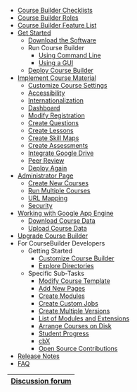   * [Course Builder Checklists](CourseBuilderChecklist.md)
  * [Course Builder Roles](CBRoles.md)
  * [Course Builder Feature List](FeatureList.md)
  * [Get Started](GetStarted.md)
    * [Download the Software](Download.md)
    * Run Course Builder
      * [Using Command Line](GetCodeUnix.md)
      * [Using a GUI](GetCode.md)
    * [Deploy Course Builder](UploadCode.md)
  * [Implement Course Material](ImplementCourseMaterial.md)
    * [Customize Course Settings](CourseSettings.md)
    * [Accessibility](Accessibility.md)
    * [Internationalization](I18n.md)
    * [Dashboard](Dashboard.md)
    * [Modify Registration](CreateRegistration.md)
    * [Create Questions](CreateQuestions.md)
    * [Create Lessons](CreateLessons.md)
    * [Create Skill Maps](CreateSkillMap.md)
    * [Create Assessments](CreateAssessments.md)
    * [Integrate Google Drive](IntegrateDrive.md)
    * [Peer Review](PeerReview.md)
    * [Deploy Again](DeployAgain.md)
  * [Administrator Page](AdminPage.md)
    * [Create New Courses](CreateNewCourse.md)
    * [Run Multiple Courses](AdminMultipleCourses.md)
    * [URL Mapping](URLMap.md)
    * [Security](Security.md)
  * [Working with Google App Engine](AppEngine.md)
    * [Download Course Data](ExportCourseData.md)
    * [Upload Course Data](ImportCourseData.md)
  * [Upgrade Course Builder](Upgrade.md)
  * For CourseBuilder Developers
    * Getting Started
      * [Customize Course Builder](ExtendCB.md)
      * [Explore Directories](ExploreCode.md)
    * Specific Sub-Tasks
      * [Modify Course Template](ModifyTemplate.md)
      * [Add New Pages](ExtendCoursePages.md)
      * [Create Modules](CreateModules.md)
      * [Create Custom Jobs](CustomJob.md)
      * [Create Multiple Versions](AppEngineVersions.md)
      * [List of Modules and Extensions](ListOfModulesExtensions.md)
      * [Arrange Courses on Disk](RunMultipleCourses.md)
      * [Student Progress](StudentProgress.md)
      * [cbX](cbx.md)
      * [Open Source Contributions](OSSContrib.md)
  * [Release Notes](ReleaseNotes.md)
  * [FAQ](FAQ.md)

| [Discussion forum](https://groups.google.com/forum/?fromgroups#!forum/course-builder-forum) |
|:--------------------------------------------------------------------------------------------|